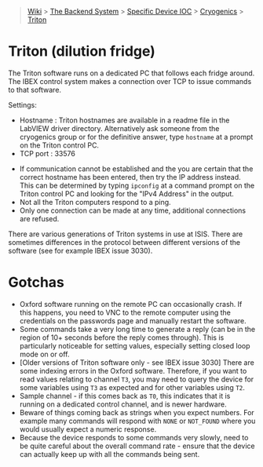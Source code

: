 > [Wiki](Home) > [The Backend System](The-Backend-System) > [Specific Device IOC](Specific-Device-IOC) > [Cryogenics](Cryogenics) > [Triton](Triton)

# Triton (dilution fridge)

The Triton software runs on a dedicated PC that follows each fridge around. The IBEX control system makes a connection over TCP to issue commands to that software.

Settings:
- Hostname : Triton hostnames are available in a readme file in the LabVIEW driver directory.  Alternatively ask someone from the cryogenics group or for the definitive answer, type `hostname` at a prompt on the Triton control PC.
- TCP port : 33576

* If communication cannot be established and the you are certain that the correct hostname has been entered, then try the IP address instead.  This can be determined by typing `ipconfig` at a command prompt on the Triton control PC and looking for the "IPv4 Address" in the output. 
* Not all the Triton computers respond to a ping.
* Only one connection can be made at any time, additional connections are refused.


There are various generations of Triton systems in use at ISIS. There are sometimes differences in the protocol between different versions of the software (see for example IBEX issue 3030).

# Gotchas

- Oxford software running on the remote PC can occasionally crash. If this happens, you need to VNC to the remote computer using the credentials on the passwords page and manually restart the software.
- Some commands take a very long time to generate a reply (can be in the region of 10+ seconds before the reply comes through). This is particularly noticeable for setting values, especially setting closed loop mode on or off.
- [Older versions of Triton software only - see IBEX issue 3030] There are some indexing errors in the Oxford software. Therefore, if you want to read values relating to channel `T3`, you may need to query the device for some variables using `T3` as expected and for other variables using `T2`.
- Sample channel - if this comes back as `T0`, this indicates that it is running on a dedicated control channel, and is newer hardware.
- Beware of things coming back as strings when you expect numbers. For example many commands will respond with `NONE` or `NOT_FOUND` where you would usually expect a numeric response.
- Because the device responds to some commands very slowly, need to be quite careful about the overall command rate - ensure that the device can actually keep up with all the commands being sent.
